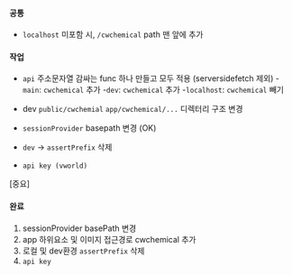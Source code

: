 
#### 공통
- `localhost` 미포함 시, `/cwchemical` path 맨 앞에 추가

#### 작업

- `api` 주소문자열 감싸는 func 하나 만들고 모두 적용 (serversidefetch 제외)
	-`main`: `cwchemical` 추가
	-`dev`: `cwchemical` 추가
	-`localhost`: `cwchemical` 빼기


- dev `public/cwchemial` `app/cwchemical/...` 디렉터리 구조 변경
- `sessionProvider` basepath 변경 (OK)


- `dev` -> `assertPrefix` 삭제
- `api key (vworld)`

[중요]
#### 완료
1. sessionProvider basePath 변경
2. app 하위요소 및 이미지 접근경로 cwchemical 추가
3. 로컬 및 dev환경 `assertPrefix` 삭제
4. `api key`